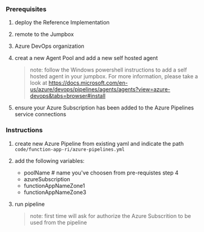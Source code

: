 ### Prerequisites 

1. deploy the Reference Implementation
2. remote to the Jumpbox
3. Azure DevOps organization
4. creat a new Agent Pool and add a new self hosted agent

   > note: follow the Windows powershell instructions to add a self hosted agent in your jumpbox.
   > For more information, please take a look at https://docs.microsoft.com/en-us/azure/devops/pipelines/agents/agents?view=azure-devops&tabs=browser#install

5. ensure your Azure Subscription has been added to the Azure Pipelines service connections

### Instructions

1. create new Azure Pipeline from existing yaml and indicate the path `code/function-app-ri/azure-pipelines.yml`
2. add the following variables:
   - poolName # name you've choosen from pre-requistes step 4
   - azureSubscription
   - functionAppNameZone1
   - functionAppNameZone3
3. run pipeline

   > note: first time will ask for authorize the Azure Subscrition to be used
   > from the pipeline

